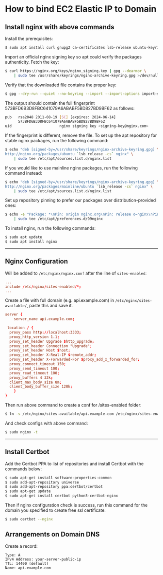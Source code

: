 # How to bind EC2 Elastic IP to Domain

## Install nginx with above commands

Install the prerequisites:

```sh
$ sudo apt install curl gnupg2 ca-certificates lsb-release ubuntu-keyring
```

Import an official nginx signing key so apt could verify the packages authenticity. Fetch the key:

```sh
$ curl https://nginx.org/keys/nginx_signing.key | gpg --dearmor \
    | sudo tee /usr/share/keyrings/nginx-archive-keyring.gpg >/dev/null
```
 
Verify that the downloaded file contains the proper key:

```sh
$ gpg --dry-run --quiet --no-keyring --import --import-options import-show /usr/share/keyrings/nginx-archive-keyring.gpg
```

The output should contain the full fingerprint 573BFD6B3D8FBC641079A6ABABF5BD827BD9BF62 as follows:

```sh
pub   rsa2048 2011-08-19 [SC] [expires: 2024-06-14]
      573BFD6B3D8FBC641079A6ABABF5BD827BD9BF62
uid                      nginx signing key <signing-key@nginx.com>
```

If the fingerprint is different, remove the file.
To set up the apt repository for stable nginx packages, run the following command:

```sh
$ echo "deb [signed-by=/usr/share/keyrings/nginx-archive-keyring.gpg] \
http://nginx.org/packages/ubuntu `lsb_release -cs` nginx" \
    | sudo tee /etc/apt/sources.list.d/nginx.list
```

If you would like to use mainline nginx packages, run the following command instead:

```sh
$ echo "deb [signed-by=/usr/share/keyrings/nginx-archive-keyring.gpg] \
http://nginx.org/packages/mainline/ubuntu `lsb_release -cs` nginx" \
    | sudo tee /etc/apt/sources.list.d/nginx.list
```
 
Set up repository pinning to prefer our packages over distribution-provided ones:

```sh
$ echo -e "Package: *\nPin: origin nginx.org\nPin: release o=nginx\nPin-Priority: 900\n" \
    | sudo tee /etc/apt/preferences.d/99nginx
```
 
To install nginx, run the following commands:

```sh
$ sudo apt update
$ sudo apt install nginx
```

<hr>

## Nginx Configuration

Will be added to `/etc/nginx/nginx.conf` after the line of `sites-enabled`:

```conf
...
include /etc/nginx/sites-enabled/*;
...
```

Create a file with full domain (e.g. api.example.com) in `/etc/nginx/sites-available/`, paste this and save it.

```conf
server {
    server_name api.example.com;

 location / {
  proxy_pass http://localhost:3333;
  proxy_http_version 1.1;
  proxy_set_header Upgrade $http_upgrade;
  proxy_set_header Connection "Upgrade";
  proxy_set_header Host $host;
  proxy_set_header X-Real-IP $remote_addr;
  proxy_set_header X-Forwarded-For $proxy_add_x_forwarded_for;
  proxy_connect_timeout 150;
  proxy_send_timeout 100;
  proxy_read_timeout 100;
  proxy_buffers 4 32k;
  client_max_body_size 8m;
  client_body_buffer_size 128k;
    }
}
```

Then run above command to create a conf for /sites-enabled folder:

```sh
$ ln -s /etc/nginx/sites-available/api.example.com /etc/nginx/sites-enabled/api.example.com
```

And check configs with above command:

```sh
$ sudo nginx -t
```

<hr>

## Install Certbot

Add the Certbot PPA to list of repositories and install Certbot with the commands below:

```sh
$ sudo apt-get install software-properties-common
$ sudo add-apt-repository universe
$ sudo add-apt-repository ppa:certbot/certbot
$ sudo apt-get update
$ sudo apt-get install certbot python3-certbot-nginx
```

Then if nginx configuration check is success, run this command for the domain you specified to create free ssl certificate:

```sh
$ sudo certbot --nginx
```

## Arrangements on Domain DNS

Create a record:

```
Type: A
IPv4 Address: your-server-public-ip
TTL: 14400 (default)
Name: api.example.com
```
